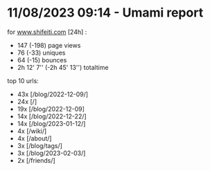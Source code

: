 # 11/08/2023 09:14 - Umami report
for www.shifeiti.com [24h] :

 - 147 (-198) page views
 - 76 (-33) uniques
 - 64 (-15) bounces
 - 2h 12' 7'' (-2h 45' 13'') totaltime


top 10 urls:
 - 43x [/blog/2022-12-09/]
 - 24x [/]
 - 19x [/blog/2022-12-09]
 - 14x [/blog/2022-12-22/]
 - 14x [/blog/2023-01-12/]
 - 4x [/wiki/]
 - 4x [/about/]
 - 3x [/blog/tags/]
 - 3x [/blog/2023-02-03/]
 - 2x [/friends/]


